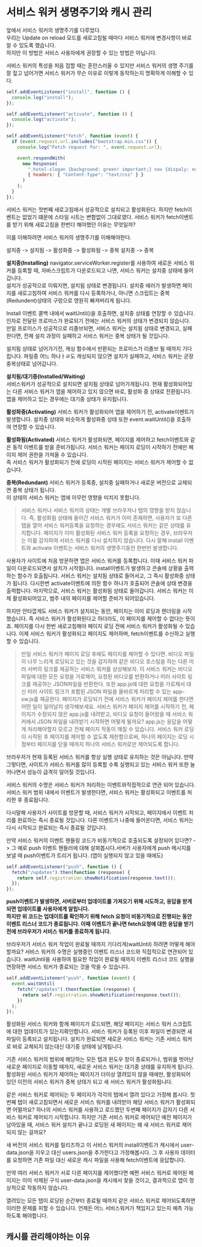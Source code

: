 # 서비스 워커 생명주기와 캐시 관리

앞에서 서비스 워커의 생명주기를 다루었다.  
우리는 Update on reload 모드를 새로고침될 때마다 서비스 워커에 변경사항이 바로 알 수 있도록 했습니다.  
하지만 이 방법은 서비스 사용자에게 권장할 수 있는 방법은 아닙니다.

서비스 워커의 특성을 처음 접할 때는 혼란스러울 수 있지만 서비스 워커의 생명 주기를 잘 짚고 넘어가면 서비스 워커가 무슨 이유로 이렇게 동작하는지 명확하게 이해할 수 있다.

```js
self.addEventListener("install", function () {
  console.log("install");
});

self.addEventListener("activate", function () {
  console.log("activate");
});

self.addEventListener("fetch", function (event) {
  if (event.request.url.includes("bootstrap.min.css")) {
    console.log("Fetch request for: ", event.request.url);

    event.respondWith(
      new Response(
        ".hotel-slogan {background: green! important;} nav {dispaly: none}",
        { headers: { "Content-Type": "text/css" } }
      )
    );
  }
});
```

서비스 워커는 첫번째 새로고침에서 성공적으로 설치되고 활성화된다. 하지만 fetch이벤트는 없었기 떄문에 스타일 시트는 변함없이 그대로였다. 서비스 워커가 fetch이벤트를 받기 위해 새로고침을 한번더 해야했던 이유는 무엇일까?

이를 이해하려면 서비스 워커의 생명주기를 이해해야한다.

설치중 -> 설치됨 -> 활성화중 -> 활성화됨 -> 중복
설치중 -> 중복

**설치중(Installing)**
navigator.serviceWorker.register를 사용하여 새로운 서비스 워커를 등록할 때, 자바스크립트가 다운로드되고 나면, 서비스 워커는 설치중 상태에 들어갑니다.  
설치가 성공적으로 이뤄지면, 설치됨 상태로 변경됩니다. 설치중 에러가 발생하면 페이지를 새로고침하여 서비스 워커를 다시 등록하거나, 아니면 스크립트는 중복(Redundent)상태의 구렁으로 영원히 빠져버리게 됩니다.

Install 이벤트 콜백 내에서 waitUntil()을 호출하면, 설치중 상태를 연장할 수 있습니다. 인자로 전달된 프로미스가 완료되기 전에는 서비스 워커의 상태가 변경되지 않습니다. 만일 프로미스가 성공적으로 리졸브되면, 서비스 워커는 설치됨 상태로 변경되고, 실패한다면, 전체 설치 과정이 실패하고 서비스 워커는 중복 상태가 될 것입니다.

설치됨 상태로 넘어가기전, 캐싱 함수에서 반환되는 프로미스가 리졸브 될 때까지 기다립니다. 파일중 어느 하나ㅏㄹ도 캐싱되지 않으면 설치가 실패하고, 서비스 워커는 곧장 중복상태로 넘어갑니다.

**설치됨/대기중(Installed/Waiting)**  
서비스워커가 성공적으로 설치되면 설치됨 상태로 넘어가게됩니다. 현재 활성화되어있는 다른 서비스 워커가 앱을 제어하고 있지 않으면 바로, 활성화 중 상태로 전환됩니다. 앱을 제어하고 있는 경우에는 대기중 상태가 유지됩니다.

**활성화중(Activating)**
서비스 워커가 활성화되어 앱을 제어하기 전, activate이벤트가 발생합니다. 설치중 상태와 비슷하게 활성화중 상태 또한 event.waitUntil()을 호출하여 연장할 수 있습니다.

**활성화됨(Activated)**
서비스 워커가 활성화되면, 페이지를 제어하고 fetch이벤트와 같은 동작 이벤트를 받을 준비가됩니다.
서비스 워커는 페이지 로딩이 시작하기 전에만 페이지 제어 권한을 가져올 수 있습니다.  
즉 서비스 워커가 활성화되기 전에 로딩이 시작된 페이지는 서비스 워커가 제어할 수 없습니다.

**중복(Redundant)**
서비스 워커가 등록중, 설치중 실패하거나 새로운 버전으로 교체되면 중복 상태가 됩니다.  
이 상태의 서비스 워커는 앱에 아무런 영향을 미치지 못합니다.

> 서비스 워커나 서비스 워커의 상태는 개별 브라우저나 탭의 영향을 받지 않습니다. 즉, 활성화됨 상태에 들어간 서비스 워커가 이미 존재하면, 사용자가 또 다른 탭을 열어 서비스 워커등록을 요청하는 경우에도 서비스 워커는 같은 상태를 유지합니다. 페이지가 이미 활성화된 서비스 워커 등록을 요청하는 경우, 브라우저는 이를 감지하여 서비스 워커를 다시 설치하지 않습니다. 다시 말해 install 이벤트와 activate 이벤트는 서비스 워커의 생명주기동안 한번만 발생합니다.

사용자가 사이트에 처음 방문하면 앱은 서비스 워커를 등록합니다. 이때 서비스 워커 파일이 다운로드되면서 설치가 시작됩니다. install이벤트가 발생하고 콘솔에 상황을 출력하는 함수가 호출됩니다. 서비스 워커는 설치됨 상태로 들어서고, 그 즉시 활성화중 상태가 됩니다. 다시한번 activate이벤트에 의한 함수 하나가 호출되어 콘솔에 상태 변경을 출력합니다. 마지막으로, 서비스 워커는 활성화됨 상태로 들어갑니다. 서비스 워커는 이제 활성화되어있고, 범주 내의 페이지를 제어할 준비가 되어있습니다.

하지만 안타깝게도 서비스 워커가 설치되는 동안, 페이지는 이미 로딩과 렌더링을 시작했습니다. 즉 서비스 워커가 활성화된다고 하더라도, 이 페이지를 제어할 수 없다는 뜻이죠. 페이지를 다시 한번 새로고침해야 페이지 로딩 전에 서비스 워커가 활성화될 수 있습니다. 이제 서비스 워커가 활성화되고 페이지도 제어하며, fetch이벤트를 수신하고 실행할 수 있습니다.

> 만일 서비스 워커가 페이지 로딩 후에도 페이지를 제어할 수 있다면. 비디오 파일이 너무 느리게 로딩되고 있는 것을 감지하여 같은 비디오 호스팅을 하는 다른 미러 서버의 링크를 제공하는 서비스 워커를 상상해보자. 이 서비스 워커는 비디오 파일에 대한 모든 요청을 가로채어, 요청된 비디오를 반환하거나 미러 사이트 링크를 제공하는 JSON파일을 반환한다. 또한 app.js에 대한 요청을 가로채서 대신 미러 사이트 링크가 포함된 JSON 파일을 올바르게 처리할 수 있는 app-sw.js를 제공한다. 페이지가 로딩되기 전에 서비스 워커가 페이지 제어를 한다면 어떤 일이 일어날지 생각해보세요. 서비스 워커가 페이지 제어를 시작하기 전, 페이지가 수정되지 않은 app.js를 내려받고, 비디오 요청이 들어왔을 때 서비스 워커에서 JSON 파일을 내려받기 시작하면 어떻게 될까요? app.js는 응답을 어떻게 처리해야할지 모르고 전체 페이지 작동이 꺠질 수 있습니다. 서비스 워커 로딩이 시작된 후 페이지를 제어할 수 없도록 제한함으로써, 하나의 페이지는 로딩 시점부터 페이지를 닫을 때까지 하나의 서비스 워커로만 제어되도록 합니다.

브라우저가 현재 등록된 서비스 워커를 항상 실행 상태로 유지하는 것은 아닙니다. 만약 그렇다면, 사이트가 서비스 워커를 많이 등록할 수록 실행되고 있는 서비스 워커 또한 늘어나면서 성능이 급격히 덜어질 것입니다.

서비스 워커의 수명은 서비스 워커가 처리하는 이벤트와직접적으로 연관 되어 있습니다.서비스 워커 범위 내에서 이벤트가 발생한다면, 서비스 워커는 활성화되고 이벤트를 처리한 후 종료됩니다.

다시말해 사용자가 사이트를 방문할 때, 서비스 워커가 시작되고, 페이지에서 이벤트 처리를 완료하는 즉시 종료될 것입니다. 다른 이벤트가 나중에 들어온다면, 서비스 워커는 다시 시작되고 완료되는 즉시 종료될 것입니다.

만약 서비스 워커의 이벤트 핸들링 코드가 비동기적으로 호출되도록 설정되어 있다면? -> 그 예로 push 이벤트 핸들러에 대해 살펴봅시다.서버가 사용자에게 push 메시지를 보낼 때 push이벤트가 트리거 됩니다. (앱이 실행되지 않고 있을 때에도)

```js
self.addEventListener("push", function () {
  fetch("/updates").then(function (response) {
    return self.registration.showNotification(response.text());
  });
});
```

**push이벤트가 발생하면, 서버로부터 업데이트를 가져오기 위해 시도하고, 응답을 받게 되면 업데이트를 사용자에게 알립니다.  
하지만 위 코드는 업데이트를 확인하기 위해 fetch 요청이 비동기적으로 진행되는 동안 이벤트 리스너 코드가 종료됩니다. 이때 이벤트가 끝나면 fetch요청에 대한 응답을 받기 전에 브라우저가 서비스 워커를 종료하게 됩니다.**

브라우저가 서비스 워커 작업이 완료될 때까지 기다리게(waitUntil) 하려면 어떻게 해야할까요? 서비스 워커의 수명은 실행중인 이벤트 리스너 코드와 직접적으로 연관되어 있습니다. waitUntil을 사용하여 필요한 작업이 완료될 때까지 이벤트 리스너 코드 실행을 연장하면 서비스 워커가 종료되는 것을 막을 수 있습니다.

```js
self.addEventListener("push", function (event) {
  event.waitUntil(
    fetch("/updates").then(function (response) {
      return self.registration.showNotification(response.text());
    })
  );
});
```

활성화된 서비스 워커와 함께 페이지가 로드되면, 해당 페이지는 서비스 워커 스크립트에 대한 업데이트가 있는지확인합니다. 서비스 워커가 등록된 이후 파일이 변경되면 새 파일이 등록되고 설치됩니다. 설치가 완료되면 새로운 서비스 워커는 기존 서비스 워커로 바로 교체되지 않는대신 대기중 상태에 남게됩니다.

기존 서비스 워커의 범위에 해당하는 모든 탭과 윈도우 창이 종료되거나, 범위를 벗어난 새로운 페이지로 이동할 때까지, 새로운 서비스 워커는 대기중 상태를 유지하게 됩니다. 활성화된 서비스 워커가 제어하는 페이지가 더이상 열려있지 않을 때에만, 활성화되어 있던 이전의 서비스 워커가 중복 상태가 되고 새 서비스 워커가 활성화됩니다.

같은 서비스 워커로 제어되는 두 페이지가 각각의 탭에서 열려 있다고 가정해 봅시다. 첫번째 탭이 새로고침되면서 새로운 서비스 워커를 내려받아 해당 서비스 워커가 활성화되면 어떨까요? 하나의 서비스 워커를 사용하고 로드했던 두번째 페이지가 갑자기 다른 서비스 워커로 제어되기 시작합니다. 하지만 기존 서비스 워커로 제어되던 예전 페이지가 남아있을 때, 서비스 워커 설치가 끝나고 로딩된 새 페이지는 왜 새 서비스 워커로 제어되지 않는 걸까요?

새 버전의 서비스 워커를 릴리즈하고 이 서비스 워커의 install이벤트가 캐시에서 user-data.json을 지우고 대신 users.json을 추가한다고 가정해봅시다. 그 후 사용자 데이터를 요청하면 기존 파일 대신 새로운 캐시 파일을 사용해 fetch이벤트에 응답합니다.

만약 여러 서비스 워커가 서로 다른 페이지를 제어했다면 예쩐 서비스 워커로 제어된 페이지는 이미 삭제된 구식 user-data.json을 캐시에서 찾을 것이고, 결과적으로 앱이 정상적으로 작동하지 않습니다.

열려있는 모든 탭이 로딩된 순간부터 종료될 때까지 같은 서비스 워커로 제어되도록하면 이러한 문제를 피할 수 있습니다. 언제든 어느 서비스워커가 책임지고 있는지 예측 가능하도록 해야합니다.

## 캐시를 관리해야하는 이유
